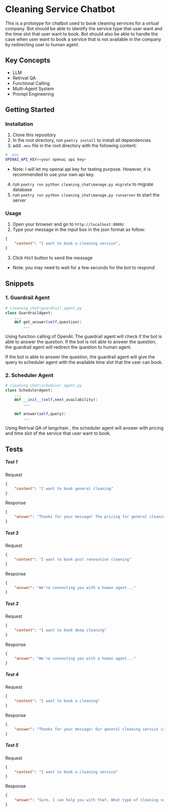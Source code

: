 # Cleaning Service Chatbot
This is a prototype for chatbot used to book cleaning services for a virtual company. Bot should be able to identify the service type that user want and the time slot that user want to book. Bot should also be able to handle the case when user want to book a service that is not available in the company by redirecting user to human agent.

## Key Concepts
- LLM
- Retrival QA
- Functional Calling
- Multi-Agent System
- Prompt Engineering

## Getting Started
### Installation
1. Clone this repository
2. In the root directory, run `poetry install` to install all dependencies
3. add `.env` file in the root directory with the following content:
```bash
# .env
OPENAI_API_KEY=<your openai api key>
```
* Note: I will let my openai api key for testing purpose. However, it is recommended to use your own api key.
4. run `poetry run python cleaning_chat\manage.py migrate` to migrate database
5. run `poetry run python cleaning_chat\manage.py runserver` to start the server

### Usage
1. Open your browser and go to `http://localhost:8000/`
2. Type your message in the input box in the json format as follow:
```json
{
    "content": "I want to book a cleaning service",
}
```
3. Click `POST` button to send the message

<!-- write marginal note -->
* Note: you may need to wait for a few seconds for the bot to respond


## Snippets
### 1. Guardrail Agent
```python
# cleaning_chat\guardrail_agent.py
class GuardrailAgent:
    ...
    def get_answer(self,question):
        ...

```
Using function calling of OpenAI. The guardrail agent will check if the bot is able to answer the question. If the bot is not able to answer the question, the guardrail agent will redirect the question to human agent.

If the bot is able to answer the question, the guardrail agent will give the query to scheduler agent with the available time slot that the user can book.

### 2. Scheduler Agent
```python
# cleaning_chat\scheduler_agent.py
class SchedulerAgent:
    ...
    def __init__(self,next_availability):
        ...
    
    def answer(self,query):
        ...

```
Using Retrival QA of langchain , the scheduler agent will answer with pricing and time slot of the service that user want to book.


## Tests
<!-- create some requests and responses in json format -->



##### Test 1
Request
```json
{
    "content": "I want to book general cleaning"
}
```
Response
```json
{
    "answer": "Thanks for your message! The pricing for general cleaning is $100 for 3 hours. Our next availability for service is on 2024-06-04 at 15:27."
}
```

##### Test 3
Request
```json
{
    "content": "I want to book post renovation cleaning"
}
```
Response
```json
{
    "answer": "We're connecting you with a human agent..."
}
```

##### Test 3
Request
```json
{
    "content": "I want to book deep cleaning"
}
```
Response
```json
{
    "answer": "We're connecting you with a human agent..."
}
```

##### Test 4
Request
```json
{
    "content": "I want to book a cleaning"
}
```
Response
```json
{
    "answer": "Thanks for your message! Our general cleaning service is priced at $100 for 3 hours. Our next availability for cleaning services is on August 14, 2025, at 08:14."
}
```

##### Test 5
Request
```json
{
    "content": "I want to book a cleaning service"
}
```
Response
```json
{
    "answer": "Sure, I can help you with that. What type of cleaning service would you like to book?"
}
```